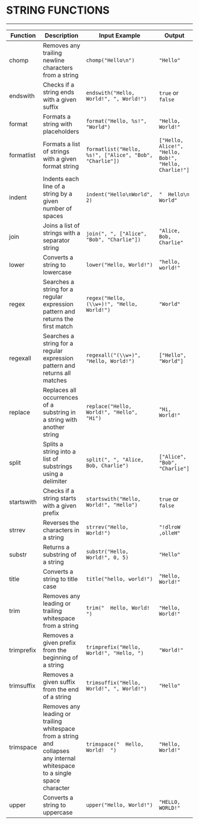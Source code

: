 # STRING FUNCTIONS

---
| Function | Description | Input Example | Output |
| --- | --- | --- | --- |
| chomp | Removes any trailing newline characters from a string | `chomp("Hello\n")` | `"Hello"` |
| endswith | Checks if a string ends with a given suffix | `endswith("Hello, World!", ", World!")` | `true` or `false` |
| format | Formats a string with placeholders | `format("Hello, %s!", "World")` | `"Hello, World!"` |
| formatlist | Formats a list of strings with a given format string | `formatlist("Hello, %s!", ["Alice", "Bob", "Charlie"])` | `["Hello, Alice!", "Hello, Bob!", "Hello, Charlie!"]` |
| indent | Indents each line of a string by a given number of spaces | `indent("Hello\nWorld", 2)` | `"  Hello\n  World"` |
| join | Joins a list of strings with a separator string | `join(", ", ["Alice", "Bob", "Charlie"])` | `"Alice, Bob, Charlie"` |
| lower | Converts a string to lowercase | `lower("Hello, World!")` | `"hello, world!"` |
| regex | Searches a string for a regular expression pattern and returns the first match | `regex("Hello, (\\w+)!", "Hello, World!")` | `"World"` |
| regexall | Searches a string for a regular expression pattern and returns all matches | `regexall("(\\w+)", "Hello, World!")` | `["Hello", "World"]` |
| replace | Replaces all occurrences of a substring in a string with another string | `replace("Hello, World!", "Hello", "Hi")` | `"Hi, World!"` |
| split | Splits a string into a list of substrings using a delimiter | `split(", ", "Alice, Bob, Charlie")` | `["Alice", "Bob", "Charlie"]` |
| startswith | Checks if a string starts with a given prefix | `startswith("Hello, World!", "Hello")` | `true` or `false` |
| strrev | Reverses the characters in a string | `strrev("Hello, World!")` | `"!dlroW ,olleH"` |
| substr | Returns a substring of a string | `substr("Hello, World!", 0, 5)` | `"Hello"` |
| title | Converts a string to title case | `title("hello, world!")` | `"Hello, World!"` |
| trim | Removes any leading or trailing whitespace from a string | `trim("  Hello, World!  ")` | `"Hello, World!"` |
| trimprefix | Removes a given prefix from the beginning of a string | `trimprefix("Hello, World!", "Hello, ")` | `"World!"` |
| trimsuffix | Removes a given suffix from the end of a string | `trimsuffix("Hello, World!", ", World!")` | `"Hello"` |
| trimspace | Removes any leading or trailing whitespace from a string and collapses any internal whitespace to a single space character | `trimspace("  Hello,  World!  ")` | `"Hello, World!"` |
| upper | Converts a string to uppercase | `upper("Hello, World!")` | `"HELLO, WORLD!"` |
